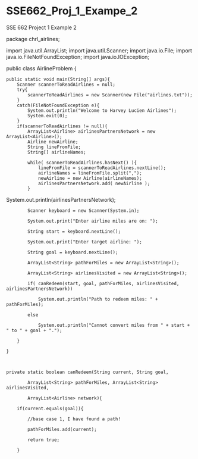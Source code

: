 # SSE662_Proj_1_Exampe_2
SSE 662 Project 1 Example 2



package chrl_airlines;


import java.util.ArrayList;
import java.util.Scanner;
import java.io.File;
import java.io.FileNotFoundException;
import java.io.IOException;

public class AirlineProblem {

    public static void main(String[] args){
        Scanner scannerToReadAirlines = null;
        try{
            scannerToReadAirlines = new Scanner(new File("airlines.txt"));
        }
        catch(FileNotFoundException e){
            System.out.println("Welcome to Harvey Lucien Airlines");
            System.exit(0);
        }
        if(scannerToReadAirlines != null){
            ArrayList<Airline> airlinesPartnersNetwork = new ArrayList<Airline>();
            Airline newAirline;
            String lineFromFile;
            String[] airlineNames;
            
            while( scannerToReadAirlines.hasNext() ){
                lineFromFile = scannerToReadAirlines.nextLine();
                airlineNames = lineFromFile.split(",");
                newAirline = new Airline(airlineNames);
                airlinesPartnersNetwork.add( newAirline );
            }
System.out.println(airlinesPartnersNetwork);

            Scanner keyboard = new Scanner(System.in);

            System.out.print("Enter airline miles are on: ");

            String start = keyboard.nextLine();

            System.out.print("Enter target airline: ");

            String goal = keyboard.nextLine();

            ArrayList<String> pathForMiles = new ArrayList<String>();

            ArrayList<String> airlinesVisited = new ArrayList<String>();

            if( canRedeem(start, goal, pathForMiles, airlinesVisited, airlinesPartnersNetwork))

                System.out.println("Path to redeem miles: " + pathForMiles);

            else

                System.out.println("Cannot convert miles from " + start + " to " + goal + ".");

        }

    }

    

    private static boolean canRedeem(String current, String goal,

            ArrayList<String> pathForMiles, ArrayList<String> airlinesVisited,

            ArrayList<Airline> network){

        if(current.equals(goal)){

            //base case 1, I have found a path!

            pathForMiles.add(current);

            return true;

        }
  
